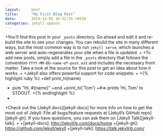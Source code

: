 ```yaml
---
layout:     post
title:      "My First Blog Post"
date:       2016-12-05 16:32:55 +0530
categories: jekyll update
---
```


 +You’ll find this post in your `_posts` directory. Go ahead and edit it and re-build the site to see your changes. You can rebuild the site in many different ways, but the most common way is to run `jekyll serve`, which launches a web server and auto-regenerates your site when a file is updated.
 +
 +To add new posts, simply add a file in the `_posts` directory that follows the convention `YYYY-MM-DD-name-of-post.ext` and includes the necessary front matter. Take a look at the source for this post to get an idea about how it works.
 +
 +Jekyll also offers powerful support for code snippets:
 +
 +{% highlight ruby %}
 +def print_hi(name)
 +  puts "Hi, #{name}"
 +end
 +print_hi('Tom')
 +#=> prints 'Hi, Tom' to STDOUT.
 +{% endhighlight %}
 +
 +Check out the [Jekyll docs][jekyll-docs] for more info on how to get the most out of Jekyll. File all bugs/feature requests at [Jekyll’s GitHub repo][jekyll-gh]. If you have questions, you can ask them on [Jekyll Talk][jekyll-talk].
 +
 +[jekyll-docs]: http://jekyllrb.com/docs/home
 +[jekyll-gh]:   https://github.com/jekyll/jekyll
 +[jekyll-talk]: https://talk.jekyllrb.com/
